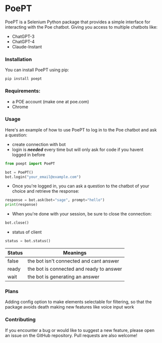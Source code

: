 # PoePT
PoePT is a Selenium Python package that provides a simple interface for interacting with the Poe chatbot.
Giving you access to multiple chatbots like:
- ChatGPT-3
- ChatGPT-4
- Claude-Instant 

### Installation
You can install PoePT using pip:
```
pip install poept
```

### Requirements:
- a POE account (make one at poe.com) 
- Chrome

### Usage
Here's an example of how to use PoePT to log in to the Poe chatbot and ask a question:

- create connection with bot
- login is ***needed*** every time but will only ask for code if you havent logged in before
```python
from poept import PoePT

bot = PoePT()
bot.login("your_email@example.com") 
```
- Once you're logged in, you can ask a question to the chatbot of your choice and retrieve the response:

```python
response = bot.ask(bot="sage", prompt="hello")
print(response)
```
- When you're done with your session, be sure to close the connection:

```python
bot.close()
```
- status of client

```python
status = bot.status()
```
| Status | Meanings                                 |
|--------|------------------------------------------|
| false  | the bot isn't connected and cant answer  |
| ready  | the bot is connected and ready to answer |
| wait   | the bot is generating an answer          |

### Plans
Adding config option to make elements selectable for filtering, so that the package avoids death making new features like voice input work

### Contributing 
If you encounter a bug or would like to suggest a new feature, please open an issue on the GitHub repository. Pull requests are also welcome!
